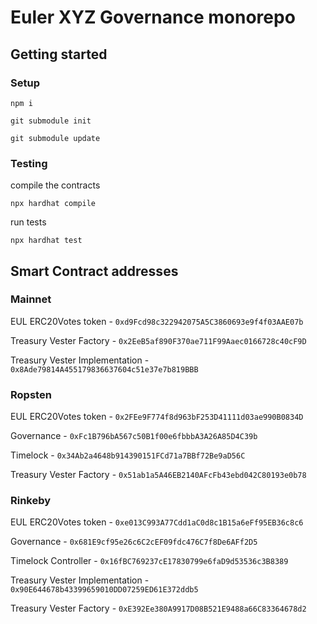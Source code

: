 # Euler XYZ Governance monorepo

## Getting started

### Setup

```
npm i
```

```
git submodule init

git submodule update
```

### Testing

compile the contracts
```
npx hardhat compile
```

run tests
```
npx hardhat test 

```



## Smart Contract addresses


### Mainnet 

EUL ERC20Votes token - `0xd9Fcd98c322942075A5C3860693e9f4f03AAE07b`

Treasury Vester Factory - `0x2EeB5af890F370ae711F99Aaec0166728c40cF9D`

Treasury Vester Implementation - `0x8Ade79814A455179836637604c51e37e7b819BBB`


### Ropsten 

EUL ERC20Votes token - `0x2FEe9F774f8d963bF253D41111d03ae990B0834D`

Governance - `0xFc1B796bA567c50B1f00e6fbbbA3A26A85D4C39b`

Timelock - `0x34Ab2a4648b914390151FCd71a7BBf72Be9aD56C`

Treasury Vester Factory - `0x51ab1a5A46EB2140AFcFb43ebd042C80193e0b78`


### Rinkeby

EUL ERC20Votes token - `0xe013C993A77Cdd1aC0d8c1B15a6eFf95EB36c8c6`

Governance - `0x681E9cf95e26c6C2cEF09fdc476C7f8De6AFf2D5`

Timelock Controller - `0x16fBC769237cE17830799e6faD9d53536c3B8389`

Treasury Vester Implementation - `0x90E644678b43399659010DD07259ED61E372ddb5`

Treasury Vester Factory - `0xE392Ee380A9917D08B521E9488a66C83364678d2`